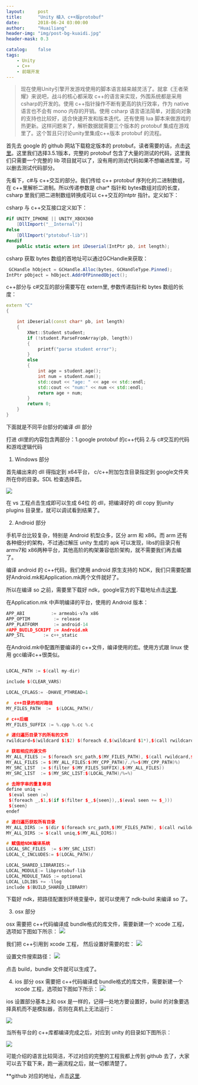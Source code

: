 ```yaml
---
layout:     post
title:      "Unity 植入 c++版protobuf"
date:       2018-06-24 03:00:00
author:     "Huailiang"
header-img: "img/post-bg-kuaidi.jpg"
header-mask: 0.3

catalog:    false
tags:
    - Unity
    - C++
    - 前端开发
---
```



> 现在使用Unity引擎开发游戏使用的脚本语言越来越灵活了。就拿《王者荣耀》来说吧，战斗的核心都采取 c++的语言来实现，外围系统都是采用 csharp的开发的。使用 c++指针操作不断有更高的执行效率，作为 native 语言也不会有 mono 内存的开销。使用 csharp 语言语法简单，对面向对象的支持也比较好，适合快速开发和版本迭代。还有使用 lua 脚本来做游戏的热更新。这样问题来了，解析数据就需要三个版本的 protobuf 集成在游戏里了。这个暂且只讨论unity里集成c++版本 protobuf 的流程。


首先去 google 的 github 网站下载稳定版本的 protobuf。读者需要的话，点击[这里][i1]。这里我们选择3.5.1版本，完整的 protobuf 包含了大量的测试的代码，这里我们只需要一个完整的 lib 项目就可以了，没有用的测试代码如果不想编进库里，可以删去测试代码部分。


先看下，c#与 c++交互的部分。我们传给 c++ protobuf 序列化的二进制数组，在 c++里解析二进制。所以传递参数是 char* 指针和 bytes数组对应的长度，csharp 里我们把二进制数组转换成可以 c++交互的Intptr 指针。定义如下：

csharp 与 c++交互接口定义如下：

```c#
#if UNITY_IPHONE || UNITY_XBOX360
	[DllImport("__Internal")]
#else
    [DllImport("ptotobuf-lib")]
#endif
    public static extern int iDeserial(IntPtr pb, int length);

```


csharp 获取 bytes 数组的首地址可以通过GCHandle来获取：

```c#
 GCHandle hObject = GCHandle.Alloc(bytes, GCHandleType.Pinned);
IntPtr pObject = hObject.AddrOfPinnedObject();
```

c++部分与 c#交互的部分需要写在 extern里, 参数传递指针和 bytes 数组的长度：

``` c++
extern "C"
{

	int iDeserial(const char* pb, int length)
	{
		XNet::Student student;
		if (!student.ParseFromArray(pb, length))
		{
			printf("parse student error");
		}
		else
		{
			int age = student.age();
			int num = student.num();
			std::cout << "age: " << age << std::endl;
			std::cout << "num:" << num << std::endl;
			return age + num;
		}
		return 0;
	}
}
```


下面就是不同平台部分的编译 dll 部分

打进 dll里的内容包含两部分：1.google protobuf 的c++代码 2.与 c#交互的代码和游戏逻辑代码

1. Windows 部分

首先编出来的 dll 得指定到 x64平台， c/c++附加包含目录指定到 google文件夹所在你的目录。SDL 检查选择否。

![](/img/in-post/post-cpp/1.jpg)

在 vs 工程点击生成即可以生成 64位 的 dll，把编译好的 dll copy 到unity plugins 目录里，就可以调试看到结果了。

2. Android 部分

手机平台比较复杂，特别是 Android 机型众多，区分 arm 和 x86。而 arm 还有各种细分的架构，不过通过解压 unity 生成的 apk 可以发现，libs的目录只有 armv7和 x86两种平台，其他高阶的构架兼容低阶架构，就不需要我们再去编了。

编译 android 的 c++代码，我们使用 android 原生支持的 NDK，我们只需要配置好Android.mk和Application.mk两个文件就好了。

所以在编译 so 之前，需要里下载好 ndk，google官方的下载地址点击[这里][i3].

在Application.mk 中声明编译的平台，使用的 Android 版本：
``` c++
APP_ABI          := armeabi-v7a x86
APP_OPTIM         := release
APP_PLATFORM      := android-14
#APP_BUILD_SCRIPT := Android.mk
APP_STL       := c++_static
```
 在Android.mk中配置所要编译的 c++文件，编译使用的宏。使用方式跟 linux 使用 gcc编译c++很类似。

 ```c++

LOCAL_PATH := $(call my-dir)  

include $(CLEAR_VARS)

LOCAL_CFLAGS:= -DHAVE_PTHREAD=1

#  c++目录的相对路径
MY_FILES_PATH  :=  $(LOCAL_PATH)/

# c++后缀
MY_FILES_SUFFIX := %.cpp %.cc %.c

# 递归遍历目录下的所有的文件
rwildcard=$(wildcard $1$2) $(foreach d,$(wildcard $1*),$(call rwildcard,$d/,$2))

# 获取相应的源文件
MY_ALL_FILES := $(foreach src_path,$(MY_FILES_PATH), $(call rwildcard,$(src_path),*.*) ) 
MY_ALL_FILES := $(MY_ALL_FILES:$(MY_CPP_PATH)/./%=$(MY_CPP_PATH)%)
MY_SRC_LIST  := $(filter $(MY_FILES_SUFFIX),$(MY_ALL_FILES)) 
MY_SRC_LIST  := $(MY_SRC_LIST:$(LOCAL_PATH)/%=%)

# 去除字串的重复单词
define uniq =
  $(eval seen :=)
  $(foreach _,$1,$(if $(filter $_,${seen}),,$(eval seen += $_)))
  ${seen}
endef

# 递归遍历获取所有目录
MY_ALL_DIRS := $(dir $(foreach src_path,$(MY_FILES_PATH), $(call rwildcard,$(src_path),*/) ) )
MY_ALL_DIRS := $(call uniq,$(MY_ALL_DIRS))

# 赋值给NDK编译系统
LOCAL_SRC_FILES  := $(MY_SRC_LIST)
LOCAL_C_INCLUDES:= $(LOCAL_PATH)/

LOCAL_SHARED_LIBRARIES:= 
LOCAL_MODULE:= libprotobuf-lib
LOCAL_MODULE_TAGS := optional
LOCAL_LDLIBS += -llog
include $(BUILD_SHARED_LIBRARY)

 ```

 下载好 ndk，把路径配置到环境变量中，就可以使用了 ndk-build 来编译 so 了。


3. osx 部分

osx 需要把 c++代码编译成 bundle格式的库文件，需要新建一个 xcode 工程，选项如下图如下所示：
![](/img/in-post/post-cpp/5.jpg)

我们把 c++引用到 xcode 工程， 然后设置好需要的宏：
![](/img/in-post/post-cpp/2.jpg)

设置文件搜索路径：
![](/img/in-post/post-cpp/3.jpg)

点击 build，bundle 文件就可以生成了。

4. ios 部分
osx 需要把 c++代码编译成 bundle格式的库文件，需要新建一个 xcode 工程，选项如下图如下所示：
![](/img/in-post/post-cpp/6.jpg)

ios 设置部分基本上和 osx 是一样的，记得一处地方要设置好，build 的对象要选择真机而不是模拟器，否则在真机上无法运行：

![](/img/in-post/post-cpp/4.jpg)


当所有平台的 c++库都编译完成之后，对应到 unity 的目录如下图所示：

![](/img/in-post/post-cpp/7.jpg)

可能介绍的语言比较简洁，不过对应的完整的工程我都上传到 github 去了，大家可以去下载下来，跑一遍流程之后，就一切都清楚了。

**github 对应的地址，点击[这里][i4].

[i1]:https://github.com/google/protobuf
[i2]:https://github.com/huailiang/game_pb/blob/master/image/1.jpg
[i3]:https://developer.android.google.cn/ndk/downloads/
[i4]:https://github.com/huailiang/game_pb